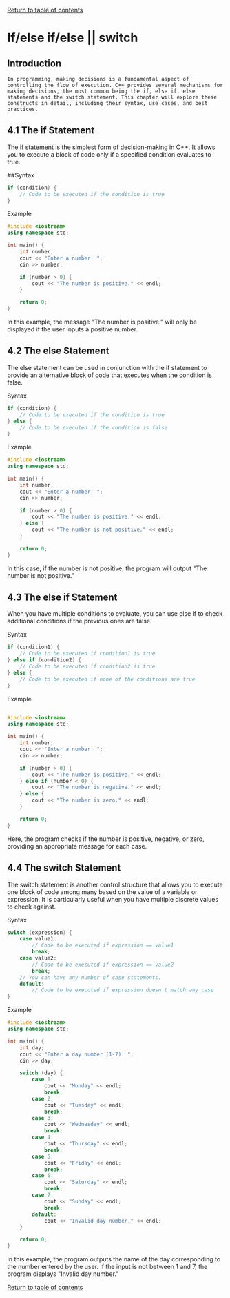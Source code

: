 
[Return to table of contents](TableOfContents.md)

# If/else if/else  || switch

## Introduction
    In programming, making decisions is a fundamental aspect of controlling the flow of execution. C++ provides several mechanisms for making decisions, the most common being the if, else if, else statements and the switch statement. This chapter will explore these constructs in detail, including their syntax, use cases, and best practices.

## 4.1 The if Statement
The if statement is the simplest form of decision-making in C++. It allows you to execute a block of code only if a specified condition evaluates to true.

##Syntax
```cpp
if (condition) {
    // Code to be executed if the condition is true
}
```

Example
```cpp
#include <iostream>
using namespace std;

int main() {
    int number;
    cout << "Enter a number: ";
    cin >> number;

    if (number > 0) {
        cout << "The number is positive." << endl;
    }

    return 0;
}

```

In this example, the message "The number is positive." will only be displayed if the user inputs a positive number.

## 4.2 The else Statement
The else statement can be used in conjunction with the if statement to provide an alternative block of code that executes when the condition is false.

Syntax
```cpp
if (condition) {
    // Code to be executed if the condition is true
} else {
    // Code to be executed if the condition is false
}

```
Example

```cpp
#include <iostream>
using namespace std;

int main() {
    int number;
    cout << "Enter a number: ";
    cin >> number;

    if (number > 0) {
        cout << "The number is positive." << endl;
    } else {
        cout << "The number is not positive." << endl;
    }

    return 0;
}
```

In this case, if the number is not positive, the program will output "The number is not positive."

## 4.3 The else if Statement
When you have multiple conditions to evaluate, you can use else if to check additional conditions if the previous ones are false.

Syntax
```cpp
if (condition1) {
    // Code to be executed if condition1 is true
} else if (condition2) {
    // Code to be executed if condition2 is true
} else {
    // Code to be executed if none of the conditions are true
}

```

Example

```cpp

#include <iostream>
using namespace std;

int main() {
    int number;
    cout << "Enter a number: ";
    cin >> number;

    if (number > 0) {
        cout << "The number is positive." << endl;
    } else if (number < 0) {
        cout << "The number is negative." << endl;
    } else {
        cout << "The number is zero." << endl;
    }

    return 0;
}

```
Here, the program checks if the number is positive, negative, or zero, providing an appropriate message for each case.

## 4.4 The switch Statement
The switch statement is another control structure that allows you to execute one block of code among many based on the value of a variable or expression. It is particularly useful when you have multiple discrete values to check against.

Syntax
```cpp
switch (expression) {
    case value1:
        // Code to be executed if expression == value1
        break;
    case value2:
        // Code to be executed if expression == value2
        break;
    // You can have any number of case statements.
    default:
        // Code to be executed if expression doesn't match any case
}
```

Example
```cpp
#include <iostream>
using namespace std;

int main() {
    int day;
    cout << "Enter a day number (1-7): ";
    cin >> day;

    switch (day) {
        case 1:
            cout << "Monday" << endl;
            break;
        case 2:
            cout << "Tuesday" << endl;
            break;
        case 3:
            cout << "Wednesday" << endl;
            break;
        case 4:
            cout << "Thursday" << endl;
            break;
        case 5:
            cout << "Friday" << endl;
            break;
        case 6:
            cout << "Saturday" << endl;
            break;
        case 7:
            cout << "Sunday" << endl;
            break;
        default:
            cout << "Invalid day number." << endl;
    }

    return 0;
}
```

In this example, the program outputs the name of the day corresponding to the number entered by the user. If the input is not between 1 and 7, the program displays "Invalid day number."

[Return to table of contents](TableOfContents.md)